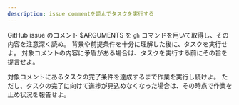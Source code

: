 ```yaml
---
description: issue commentを読んでタスクを実行する
---
```


GitHub issue のコメント $ARGUMENTS を `gh` コマンドを用いて取得し、その内容を注意深く読め。
背景や前提条件を十分に理解した後に、タスクを実行せよ。
対象コメントの内容に矛盾がある場合は、タスクを実行する前にその旨を提言せよ。

対象コメントにあるタスクの完了条件を達成するまで作業を実行し続けよ。
ただし、タスクの完了に向けて進捗が見込めなくなった場合は、その時点で作業を止め状況を報告せよ。
